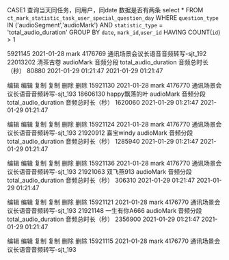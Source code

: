 <!--
 * @Author: your Name
 * @Date: 2021-06-07 11:25:49
 * @LastEditors: zhangjiajia02
 * @LastEditTime: 2021-06-07 11:36:02
 * @Description: 
-->

CASE1 查询当天同任务，同用户，同date 数据是否有两条
select * FROM `ct_mark_statistic_task_user_special_question_day` WHERE `question_type` IN ('audioSegment','audioMark') AND `statistic_type` = 'total_audio_duration' GROUP BY `date`, `mark_id`,`user_id` HAVING COUNT(`id`) > 1

5921145
2021-01-28
mark
4176769
通讯场景会议长语音音频转写-sjt_192
22013202
清茶古卷
audioMark
音频分段
total_audio_duration
音频总时长（秒）
80880
2021-01-29 01:21:47
2021-01-29 01:21:47

编辑 编辑
复制 复制
删除 删除
15921130
2021-01-28
mark
4176770
通讯场景会议长语音音频转写-sjt_193
18606130
happy飘落的叶
audioMark
音频分段
total_audio_duration
音频总时长（秒）
1620060
2021-01-29 01:21:47
2021-01-29 01:21:47

编辑 编辑
复制 复制
删除 删除
15921124
2021-01-28
mark
4176770
通讯场景会议长语音音频转写-sjt_193
21920912
喜宝windy
audioMark
音频分段
total_audio_duration
音频总时长（秒）
1285940
2021-01-29 01:21:47
2021-01-29 01:21:47

编辑 编辑
复制 复制
删除 删除
15921136
2021-01-28
mark
4176770
通讯场景会议长语音音频转写-sjt_193
21921063
双飞燕913
audioMark
音频分段
total_audio_duration
音频总时长（秒）
306310
2021-01-29 01:21:47
2021-01-29 01:21:47

编辑 编辑
复制 复制
删除 删除
15921121
2021-01-28
mark
4176770
通讯场景会议长语音音频转写-sjt_193
21921148
一生有你A666
audioMark
音频分段
total_audio_duration
音频总时长（秒）
2356900
2021-01-29 01:21:47
2021-01-29 01:21:47

编辑 编辑
复制 复制
删除 删除
15921115
2021-01-28
mark
4176770
通讯场景会议长语音音频转写-sjt_193